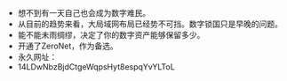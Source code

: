 - 想不到有一天自己也会成为数字难民。
- 从目前的趋势来看，大局域网布局已经势不可挡。数字锁国只是早晚的问题。
- 能不能未雨绸缪，决定了你的数字资产能够保留多少。
- 开通了ZeroNet，作为备选。
- 永久网址：
- 14LDwNbzBjdCtgeWqpsHyt8espqYvYLToL
